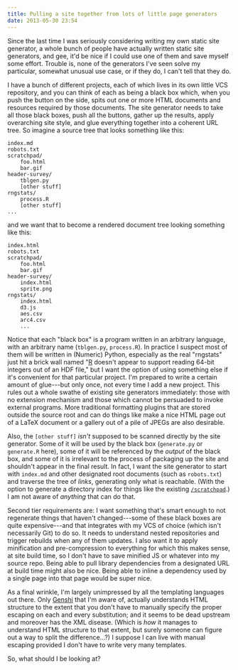 ```yaml
---
title: Pulling a site together from lots of little page generators
date: 2013-05-30 23:54
---
```


Since the last time I was seriously considering writing my own static
site generator, a whole bunch of people have actually written static
site generators, and gee, it'd be nice if I could use one of them and
save myself some effort. Trouble is, none of the generators I've seen
solve my particular, somewhat unusual use case, or if they do, I can't
tell that they do.

<!--more-->

I have a bunch of different projects, each of which lives in its own
little VCS repository, and you can think of each as being a black box
which, when you push the button on the side, spits out one or more
HTML documents and resources required by those documents. The site
generator needs to take all those black boxes, push all the buttons,
gather up the results, apply overarching site style, and glue
everything together into a coherent URL tree. So imagine a source tree
that looks something like this:

    index.md
    robots.txt
    scratchpad/
        foo.html
        bar.gif
    header-survey/
        tblgen.py
        [other stuff]
    rngstats/
        process.R
        [other stuff]
    ...

and we want that to become a rendered document tree looking something
like this:

    index.html
    robots.txt
    scratchpad/
        foo.html
        bar.gif
    header-survey/
        index.html
        sprite.png
    rngstats/
        index.html
        d3.js
        aes.csv
        arc4.csv
        ...

Notice that each "black box" is a program written in an arbitrary
language, with an arbitrary name (`tblgen.py`, `process.R`). In
practice I suspect most of them will be written in (Numeric) Python,
especially as the real "rngstats" just hit a brick wall named
"[R](http://www.r-project.org/) doesn't appear to support reading 64-bit
integers out of an HDF file," but I want the option of using something
else if it's convenient for that particular project. I'm prepared to
write a certain amount of glue---but only once, not every time I add a
new project. This rules out a whole swathe of existing site generators
immediately: those with no extension mechanism and those which cannot
be persuaded to invoke external programs. More traditional formatting
plugins that are stored outside the source root and can do things like
make a nice HTML page out of a LaTeX document or a gallery out of a
pile of JPEGs are also desirable.

Also, the `[other stuff]` *isn't* supposed to be scanned directly by
the site generator. Some of it will be used by the black box
(`generate.py` or `generate.R` here), some of it will be referenced by
the *output* of the black box, and some of it is irrelevant to the
process of packaging up the site and shouldn't appear in the final
result. In fact, I want the site generator to start with `index.md`
and other designated root documents (such as `robots.txt`) and
traverse the tree of *links*, generating only what is reachable. (With
the option to generate a directory index for things like the existing
[`/scratchpad`](https://research.owlfolio.org/scratchpad/).)
I am not aware of *anything* that can do that.

Second tier requirements are: I want something that's smart enough to
not regenerate things that haven't changed---some of these black boxes
are quite expensive---and that integrates with my VCS of choice (which
isn't necessarily Git) to do so. It needs to understand nested
repositories and trigger rebuilds when any of them updates. I also
want it to apply minification and pre-compression to everything for
which this makes sense, at site build time, so I don't have to save
minified JS or whatever into my source repo. Being able to pull
library dependencies from a designated URL at build time might also be
nice.  Being able to inline a dependency used by a single page into
that page would be super nice.

As a final wrinkle, I'm largely unimpressed by all the templating
languages out there. Only [Genshi](http://genshi.edgewall.org/) that
I'm aware of, actually understands HTML structure to the extent that
you don't have to manually specify the proper escaping on each and
every substitution; and it seems to be dead upstream and moreover has
the XML disease. (Which is *how* it manages to understand HTML
structure to that extent, but surely someone can figure out a way to
split the difference...?) I suppose I can live with manual escaping
provided I don't have to write very many templates.

So, what should I be looking at?
